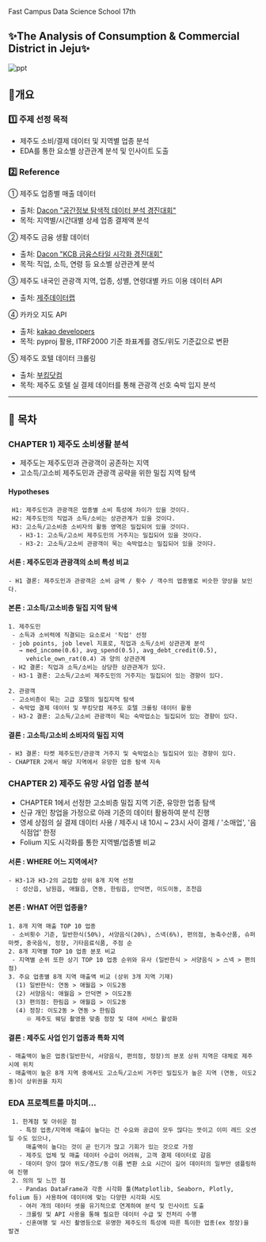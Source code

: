 Fast Campus Data Science School 17th <EDA project>
## ✨The Analysis of Consumption & Commercial District in Jeju✨

![ppt](https://user-images.githubusercontent.com/71582831/115168106-cc00c900-a0f4-11eb-99c3-aa27a80c96b7.jpg)

## :pencil:개요
### 1️⃣ 주제 선정 목적
- 제주도 소비/결제 데이터 및 지역별 업종 분석
- EDA를 통한 요소별 상관관계 분석 및 인사이트 도출
  
### 2️⃣ Reference
① 제주도 업종별 매출 데이터
  - 출처: [Dacon "공간정보 탐색적 데이터 분석 경진대회"](https://dacon.io/competitions/official/235682/data/)
  - 목적: 지역별/시간대별 상세 업종 결제액 분석
  
② 제주도 금융 생활 데이터 
  - 출처: [Dacon "KCB 금융스타일 시각화 경진대회"](https://dacon.io/competitions/official/82407/overview/description/) 
  - 목적: 직업, 소득, 연령 등 요소별 상관관계 분석

③ 제주도 내국인 관광객 지역, 업종, 성별, 연령대별 카드 이용 데이터 API 
  - 출처: [제주데이터랩](https://www.jejudatahub.net/data/view/data/597)

④ 카카오 지도 API
  - 출처: [kakao developers](https://developers.kakao.com/product/map)
  - 목적: pyproj 활용, ITRF2000 기준 좌표계를 경도/위도 기준값으로 변환
  
⑤ 제주도 호텔 데이터 크롤링
  - 출처: [부킹닷컴](https://www.booking.com/)
  - 목적: 제주도 호텔 실 결제 데이터를 통해 관광객 선호 숙박 입지 분석 
  
---

## :page_with_curl: 목차

### CHAPTER 1) 제주도 소비생활 분석
  - 제주도는 제주도민과 관광객이 공존하는 지역
  - 고소득/고소비 제주도민과 관광객 공략을 위한 밀집 지역 탐색

#### Hypotheses

     H1: 제주도민과 관광객은 업종별 소비 특성에 차이가 있을 것이다.
     H2: 제주도민의 직업과 소득/소비는 상관관계가 있을 것이다.
     H3: 고소득/고소비층 소비자의 활동 영역은 밀집되어 있을 것이다.
       - H3-1: 고소득/고소비 제주도민의 거주지는 밀집되어 있을 것이다.
       - H3-2: 고소득/고소비 관광객이 묵는 숙박업소는 밀집되어 있을 것이다.
    
#### 서론 : 제주도민과 관광객의 소비 특성 비교
    - H1 결론: 제주도민과 관광객은 소비 금액 / 횟수 / 객수의 업종별로 비슷한 양상을 보인다.

#### 본론 : 고소득/고소비층 밀집 지역 탐색
    1. 제주도민
     - 소득과 소비력에 직결되는 요소로서 '직업' 선정
     - job points, job level 지표로, 직업과 소득/소비 상관관계 분석
       → med_income(0.6), avg_spend(0.5), avg_debt_credit(0.5),    
         vehicle_own_rat(0.4) 과 양의 상관관계
     - H2 결론: 직업과 소득/소비는 상당한 상관관계가 있다.
     - H3-1 결론: 고소득/고소비 제주도민의 거주지는 밀집되어 있는 경향이 있다.
  
    2. 관광객
     - 고소비층이 묵는 고급 호텔의 밀집지역 탐색
     - 숙박업 결제 데이터 및 부킹닷컴 제주도 호텔 크롤링 데이터 활용
     - H3-2 결론: 고소득/고소비 관광객이 묵는 숙박업소는 밀집되어 있는 경향이 있다.

#### 결론 : 고소득/고소비 소비자의 밀집 지역
    - H3 결론: 타켓 제주도민/관광객 거주지 및 숙박업소는 밀집되어 있는 경향이 있다.
    - CHAPTER 2에서 해당 지역에서 유망한 업종 탐색 지속

### CHAPTER 2) 제주도 유망 사업 업종 분석
  - CHAPTER 1에서 선정한 고소비층 밀집 지역 기준, 유망한 업종 탐색
  - 신규 개인 창업을 가정으로 아래 기준의 데이터 활용하여 분석 진행
  - 영세 상점의 실 결제 데이터 사용 / 제주시 내 10시 ~ 23시 사이 결제 / '소매업', '음식점업' 한정
  - Folium 지도 시각화를 통한 지역별/업종별 비교

#### 서론 : WHERE 어느 지역에서?
    - H3-1과 H3-2의 교집합 상위 8개 지역 선정
      : 성산읍, 남원읍, 애월읍, 연동, 한림읍, 안덕면, 이도이동, 조천읍

#### 본론 : WHAT 어떤 업종을?
    1. 8개 지역 매출 TOP 10 업종
     - 소비횟수 기준, 일반한식(50%), 서양음식(20%), 스넥(6%), 편의점, 농축수산품, 슈퍼마켓, 중국음식, 정장, 기타음료식품, 주점 순
    2. 8개 지역별 TOP 10 업종 분포 비교
     - 지역별 순위 또한 상기 TOP 10 업종 순위와 유사 (일반한식 > 서양음식 > 스넥 > 편의점)
    3. 주요 업종별 8개 지역 매출액 비교 (상위 3개 지역 기재)
      (1) 일반한식: 연동 > 애월읍 > 이도2동
      (2) 서양음식: 애월읍 > 안덕면 > 이도2동
      (3) 편의점: 한림읍 > 애월읍 > 이도2동
      (4) 정장: 이도2동 > 연동 > 한림읍
         ※ 제주도 웨딩 촬영용 맞춤 정장 및 대여 서비스 활성화

#### 결론 : 제주도 사업 인기 업종과 특화 지역
    - 매출액이 높은 업종(일반한식, 서양음식, 편의점, 정장)의 분포 상위 지역은 대체로 제주시에 위치
    - 매출액이 높은 8개 지역 중에서도 고소득/고소비 거주민 밀집도가 높은 지역 (연동, 이도2동)이 상위권을 차지
                

### EDA 프로젝트를 마치며...
     1. 한계점 및 아쉬운 점
       - 특정 업종/지역에 매출이 높다는 건 수요와 공급이 모두 많다는 뜻이고 이미 레드 오션일 수도 있으나,
         매출액이 높다는 것이 곧 인기가 많고 기회가 있는 것으로 가정
       - 제주도 업체 및 매출 데이터 수급이 어려워, 고객 결제 데이터로 갈음
       - 데이터 양이 많아 위도/경도/동 이름 변환 소요 시간이 길어 데이터의 일부만 샘플링하여 진행
     2. 의의 및 느낀 점
       - Pandas DataFrame과 각종 시각화 툴(Matplotlib, Seaborn, Plotly, folium 등) 사용하여 데이터에 맞는 다양한 시각화 시도
       - 여러 개의 데이터 셋을 유기적으로 연계하여 분석 및 인사이트 도출
       - 크롤링 및 API 사용을 통해 필요한 데이터 수급 및 전처리 수행
       - 신혼여행 및 사진 촬영등으로 유명한 제주도의 특성에 따른 특이한 업종(ex 정장)을 발견
